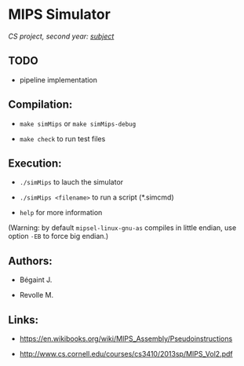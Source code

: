 MIPS Simulator
==============

_CS project, second year:
[subject](https://raw.githubusercontent.com/jeanbroid/mips/master/PHELMA_ProjetInformatique2A_2013-14.pdf)_

TODO
----
* pipeline implementation

Compilation:
------------

* `make simMips` or `make simMips-debug`

* `make check` to run test files


Execution:
----------

* `./simMips` to lauch the simulator

* `./simMips <filename>` to run a script (*.simcmd)

* `help` for more information

(Warning: by default `mipsel-linux-gnu-as` compiles in little endian, use option `-EB` to force big endian.)


Authors:
--------

* Bégaint J.

* Revolle M.


Links:
------

* https://en.wikibooks.org/wiki/MIPS_Assembly/Pseudoinstructions

* http://www.cs.cornell.edu/courses/cs3410/2013sp/MIPS_Vol2.pdf

